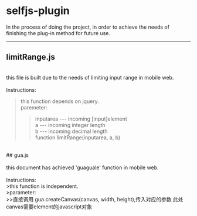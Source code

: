 # selfjs-plugin
In the process of doing the project, in order to achieve the needs of finishing the plug-in method for future use.

-----------------------------------------------------------------------------------------------------------------
## limitRange.js<br>
 <br>
this file is built due to the needs of limiting input range in mobile web.<br>
<br>
Instructions:<br>
>this function depends on jquery.<br>
>paremeter:<br>
>>inputarea --- incoming [input]element<br>
>>a --- incoming integer length<br>
>>b --- incoming  decimal length<br>
>>function limitRange(inputarea, a, b)<br>
<br>
## gua.js<br>
<br>
this document has achieved 'guaguale' function in mobile web.<br>
<br>
Instructions:<br>
>this function is independent.<br>
>parameter:<br>
>>直接调用 gua.createCanvas(canvas, width, height),传入对应的参数 此处canvas需要element的javascript对象
